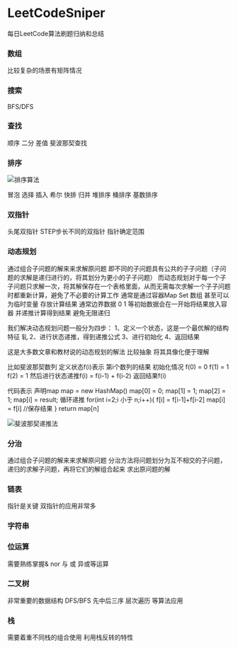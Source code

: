 # LeetCodeSniper
每日LeetCode算法刷题归纳和总结

### 数组
比较复杂的场景有矩阵情况


### 搜索
BFS/DFS


### 查找
顺序
二分
差值
斐波那契查找


### 排序
![排序算法](https://www.runoob.com/wp-content/uploads/2019/03/sort.png)

冒泡
选择
插入
希尔
快排
归并
堆排序
桶排序
基数排序


### 双指针
头尾双指针
STEP步长不同的双指针
指针确定范围


### 动态规划
通过组合子问题的解来来求解原问题
即不同的子问题具有公共的子子问题（子问题的求解是递归进行的，将其划分为更小的子子问题）
而动态规划对于每一个子子问题只求解一次，将其解保存在一个表格里面，从而无需每次求解一个子子问题时都重新计算，避免了不必要的计算工作
通常是通过容器Map Set 数组  甚至可以为临时变量 存放计算结果 通常边界数据 0 1 等初始数据会在一开始将结果放入容器 并递推计算得到结果 避免无限递归

我们解决动态规划问题一般分为四步：
1、定义一个状态，这是一个最优解的结构特征 轧
2、进行状态递推，得到递推公式
3、进行初始化
4、返回结果

这是大多数文章和教材说的动态规划的解法
比较抽象 将其具像化便于理解

比如斐波那契数列
定义状态f(i)表示 第i个数列的结果
初始化情况 f(0) = 0 f(1) = 1 f(2) = 1
然后进行状态递推f(i) = f(i-1) + f(i-2)
返回结果f(i)

代码表示
声明map  map = new HashMap()
map[0] = 0;
map[1] = 1;
map[2] = 1;
map[i] = result;
循环递推
for(int i=2;i 小于 n;i++){
    f[i] = f[i-1]+f[i-2]
    map[i] = f[i] //保存结果
}
return map[n]

![斐波那契递推法](https://img-blog.csdn.net/20180822163225942?watermark/2/text/aHR0cHM6Ly9ibG9nLmNzZG4ubmV0L2Zsb3dpbmdfd2luZA==/font/5a6L5L2T/fontsize/400/fill/I0JBQkFCMA==/dissolve/70)

### 分治
通过组合子问题的解来来求解原问题
分治方法将问题划分为互不相交的子问题，递归的求解子问题，再将它们的解组合起来
求出原问题的解


### 链表
指针是关键 双指针的应用非常多


### 字符串


### 位运算
需要熟练掌握& nor 与 或 异或等运算


### 二叉树
非常重要的数据结构 DFS/BFS 先中后三序 层次遍历 等算法应用


### 栈
需要着重不同栈的组合使用 利用栈反转的特性